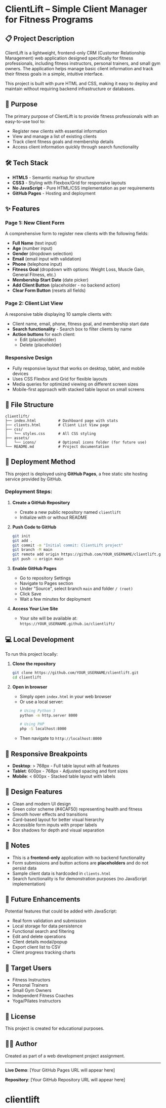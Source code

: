 # ClientLift – Simple Client Manager for Fitness Programs

## 📋 Project Description

ClientLift is a lightweight, frontend-only CRM (Customer Relationship Management) web application designed specifically for fitness professionals, including fitness instructors, personal trainers, and small gym owners. The application helps manage basic client information and track their fitness goals in a simple, intuitive interface.

This project is built with pure HTML and CSS, making it easy to deploy and maintain without requiring backend infrastructure or databases.

## 🎯 Purpose

The primary purpose of ClientLift is to provide fitness professionals with an easy-to-use tool to:
- Register new clients with essential information
- View and manage a list of existing clients
- Track client fitness goals and membership details
- Access client information quickly through search functionality

## 🛠️ Tech Stack

- **HTML5** - Semantic markup for structure
- **CSS3** - Styling with Flexbox/Grid for responsive layouts
- **No JavaScript** - Pure HTML/CSS implementation as per requirements
- **GitHub Pages** - Hosting and deployment

## ✨ Features

### Page 1: New Client Form
A comprehensive form to register new clients with the following fields:
- **Full Name** (text input)
- **Age** (number input)
- **Gender** (dropdown selection)
- **Email** (email input with validation)
- **Phone** (telephone input)
- **Fitness Goal** (dropdown with options: Weight Loss, Muscle Gain, General Fitness, etc.)
- **Membership Start Date** (date picker)
- **Add Client Button** (placeholder - no backend action)
- **Clear Form Button** (resets all fields)

### Page 2: Client List View
A responsive table displaying 10 sample clients with:
- Client name, email, phone, fitness goal, and membership start date
- **Search functionality** - Search box to filter clients by name
- **Action buttons** for each client:
  - Edit (placeholder)
  - Delete (placeholder)

### Responsive Design
- Fully responsive layout that works on desktop, tablet, and mobile devices
- Uses CSS Flexbox and Grid for flexible layouts
- Media queries for optimized viewing on different screen sizes
- Mobile-first approach with stacked table layout on small screens

## 📁 File Structure

```
clientlift/
├── index.html          # Dashboard page with stats
├── clients.html        # Client List View page
├── css/
│   └── styles.css      # All CSS styling
├── assets/
│   └── icons/          # Optional icons folder (for future use)
└── README.md           # Project documentation
```

## 🚀 Deployment Method

This project is deployed using **GitHub Pages**, a free static site hosting service provided by GitHub.

### Deployment Steps:

1. **Create a GitHub Repository**
   - Create a new public repository named `clientlift`
   - Initialize with or without README

2. **Push Code to GitHub**
   ```bash
   git init
   git add .
   git commit -m "Initial commit: ClientLift project"
   git branch -M main
   git remote add origin https://github.com/YOUR_USERNAME/clientlift.git
   git push -u origin main
   ```

3. **Enable GitHub Pages**
   - Go to repository Settings
   - Navigate to Pages section
   - Under "Source", select branch `main` and folder `/ (root)`
   - Click Save
   - Wait a few minutes for deployment

4. **Access Your Live Site**
   - Your site will be available at: `https://YOUR_USERNAME.github.io/clientlift/`

## 💻 Local Development

To run this project locally:

1. **Clone the repository**
   ```bash
   git clone https://github.com/YOUR_USERNAME/clientlift.git
   cd clientlift
   ```

2. **Open in browser**
   - Simply open `index.html` in your web browser
   - Or use a local server:
     ```bash
     # Using Python 3
     python -m http.server 8000
     
     # Using PHP
     php -S localhost:8000
     ```
   - Then navigate to `http://localhost:8000`

## 📱 Responsive Breakpoints

- **Desktop**: > 768px - Full table layout with all features
- **Tablet**: 600px - 768px - Adjusted spacing and font sizes
- **Mobile**: < 600px - Stacked table layout with labels

## 🎨 Design Features

- Clean and modern UI design
- Green color scheme (#4CAF50) representing health and fitness
- Smooth hover effects and transitions
- Card-based layout for better visual hierarchy
- Accessible form inputs with proper labels
- Box shadows for depth and visual separation

## 📝 Notes

- This is a **frontend-only** application with no backend functionality
- Form submissions and button actions are **placeholders** and do not persist data
- Sample client data is hardcoded in `clients.html`
- Search functionality is for demonstration purposes (no JavaScript implementation)

## 🔮 Future Enhancements

Potential features that could be added with JavaScript:
- Real form validation and submission
- Local storage for data persistence
- Functional search and filtering
- Edit and delete operations
- Client details modal/popup
- Export client list to CSV
- Client progress tracking charts

## 👥 Target Users

- Fitness Instructors
- Personal Trainers
- Small Gym Owners
- Independent Fitness Coaches
- Yoga/Pilates Instructors

## 📄 License

This project is created for educational purposes.

## 👨‍💻 Author

Created as part of a web development project assignment.

---

**Live Demo**: [Your GitHub Pages URL will appear here]

**Repository**: [Your GitHub Repository URL will appear here]
# clientlift
